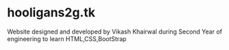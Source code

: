 # hooligans2g.tk

Website designed and developed by Vikash Khairwal during Second Year of engineering to learn HTML,CSS,BootStrap
